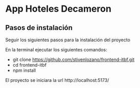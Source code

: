 # App Hoteles Decameron

## Pasos de instalación

Seguir los siguientes pasos para la instalación del proyecto

En la terminal ejecutar los siguientes comandos:

- git clone https://github.com/stivenlozano/frontend-itbf.git
- cd frontend-itbf
- npm install

El proyecto se iniciara la url http://localhost:5173/